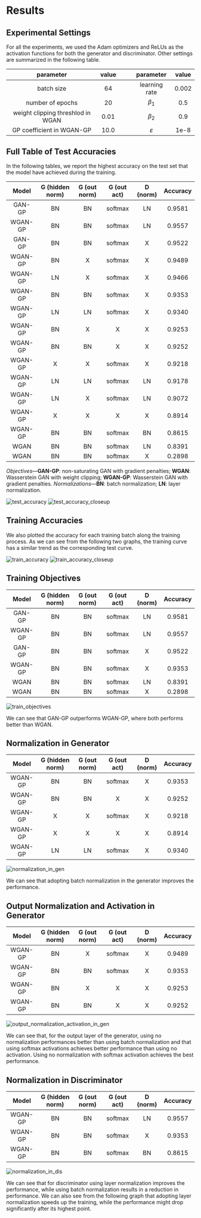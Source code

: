 # Results

## Experimental Settings

For all the experiments, we used the Adam optimizers and ReLUs as the activation
functions for both the generator and discriminator. Other settings are
summarized in the following table.

| parameter                         | value | &emsp; | parameter       | value |
|:---------------------------------:|:-----:|:------:|:---------------:|:-----:|
| batch size                        | 64    |        | learning rate   | 0.002 |
| number of epochs                  | 20    |        | _β_<sub>1</sub> | 0.5   |
| weight clipping threshlod in WGAN | 0.01  |        | _β_<sub>2</sub> | 0.9   |
| GP coefficient in WGAN-GP         | 10.0  |        | _ε_             | 1e-8  |

## Full Table of Test Accuracies

In the following tables, we report the highest accuracy on the test set that the
model have achieved during the training.

| Model   | G (hidden norm) | G (out norm) | G (out act) | D (norm) | Accuracy |
|:-------:|:---------------:|:------------:|:-----------:|:--------:|:--------:|
| GAN-GP  | BN              | BN           | softmax     | LN       | 0.9581   |
| WGAN-GP | BN              | BN           | softmax     | LN       | 0.9557   |
| GAN-GP  | BN              | BN           | softmax     | X        | 0.9522   |
| WGAN-GP | BN              | X            | softmax     | X        | 0.9489   |
| WGAN-GP | LN              | X            | softmax     | X        | 0.9466   |
| WGAN-GP | BN              | BN           | softmax     | X        | 0.9353   |
| WGAN-GP | LN              | LN           | softmax     | X        | 0.9340   |
| WGAN-GP | BN              | X            | X           | X        | 0.9253   |
| WGAN-GP | BN              | BN           | X           | X        | 0.9252   |
| WGAN-GP | X               | X            | softmax     | X        | 0.9218   |
| WGAN-GP | LN              | LN           | softmax     | LN       | 0.9178   |
| WGAN-GP | LN              | X            | softmax     | LN       | 0.9072   |
| WGAN-GP | X               | X            | X           | X        | 0.8914   |
| WGAN-GP | BN              | BN           | softmax     | BN       | 0.8615   |
| WGAN    | BN              | BN           | softmax     | LN       | 0.8391   |
| WGAN    | BN              | BN           | softmax     | X        | 0.2898   |

_Objectives_&mdash;__GAN-GP__: non-saturating GAN with gradient penalties;
__WGAN__: Wasserstein GAN with weight clipping; __WGAN-GP__: Wasserstein GAN
with gradient penalties. _Normalizations_&mdash;__BN__: batch normalization;
__LN__: layer normalization.

<img src="figs/test_acc.png" alt="test_accuracy" style="max-width:100%;">

<img src="figs/test_acc_closeup.png" alt="test_accuracy_closeup" style="max-width:100%;">

## Training Accuracies

We also plotted the accuracy for each training batch along the training process.
As we can see from the following two graphs, the training curve has a similar
trend as the corresponding test curve.

<img src="figs/train_acc.png" alt="train_accuracy" style="max-width:100%;">

<img src="figs/train_acc_closeup.png" alt="train_accuracy_closeup" style="max-width:100%;">

## Training Objectives

| Model   | G (hidden norm) | G (out norm) | G (out act) | D (norm) | Accuracy |
|:-------:|:---------------:|:------------:|:-----------:|:--------:|:--------:|
| GAN-GP  | BN              | BN           | softmax     | LN       | 0.9581   |
| WGAN-GP | BN              | BN           | softmax     | LN       | 0.9557   |
| GAN-GP  | BN              | BN           | softmax     | X        | 0.9522   |
| WGAN-GP | BN              | BN           | softmax     | X        | 0.9353   |
| WGAN    | BN              | BN           | softmax     | LN       | 0.8391   |
| WGAN    | BN              | BN           | softmax     | X        | 0.2898   |

![train_objectives](figs/train_objectives.png)

We can see that GAN-GP outperforms WGAN-GP, where both performs better than
WGAN.

## Normalization in Generator

| Model   | G (hidden norm) | G (out norm) | G (out act) | D (norm) | Accuracy |
|:-------:|:---------------:|:------------:|:-----------:|:--------:|:--------:|
| WGAN-GP | BN              | BN           | softmax     | X        | 0.9353   |
| WGAN-GP | BN              | BN           | X           | X        | 0.9252   |
| WGAN-GP | X               | X            | softmax     | X        | 0.9218   |
| WGAN-GP | X               | X            | X           | X        | 0.8914   |
| WGAN-GP | LN              | LN           | softmax     | X        | 0.9340   |

![normalization_in_gen](figs/norm_in_g.png)

We can see that adopting batch normalization in the generator improves the
performance.

## Output Normalization and Activation in Generator

| Model   | G (hidden norm) | G (out norm) | G (out act) | D (norm) | Accuracy |
|:-------:|:---------------:|:------------:|:-----------:|:--------:|:--------:|
| WGAN-GP | BN              | X            | softmax     | X        | 0.9489   |
| WGAN-GP | BN              | BN           | softmax     | X        | 0.9353   |
| WGAN-GP | BN              | X            | X           | X        | 0.9253   |
| WGAN-GP | BN              | BN           | X           | X        | 0.9252   |

![output_normalization_activation_in_gen](figs/out_norm_act_in_g.png)

We can see that, for the output layer of the generator, using no normalization
performances better than using batch normalization and that using softmax
activations achieves better performance than using no activation. Using no
normalization with softmax activation achieves the best performance.

## Normalization in Discriminator

| Model   | G (hidden norm) | G (out norm) | G (out act) | D (norm) | Accuracy |
|:-------:|:---------------:|:------------:|:-----------:|:--------:|:--------:|
| WGAN-GP | BN              | BN           | softmax     | LN       | 0.9557   |
| WGAN-GP | BN              | BN           | softmax     | X        | 0.9353   |
| WGAN-GP | BN              | BN           | softmax     | BN       | 0.8615   |

![normalization_in_dis](figs/norm_in_d.png)

We can see that for discriminator using layer normalization improves the
performance, while using batch normalization results in a reduction in
performance. We can also see from the following graph that adopting layer
normalization speeds up the training, while the performance might drop
significantly after its highest point.
